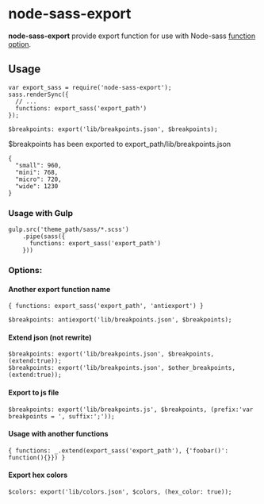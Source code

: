 # node-sass-export

**node-sass-export** provide export function for use with Node-sass [function option](https://github.com/sass/node-sass#functions--v300---experimental).

## Usage

```
var export_sass = require('node-sass-export');
sass.renderSync({
  // ...
  functions: export_sass('export_path')
});
```
```
$breakpoints: export('lib/breakpoints.json', $breakpoints);
```
$breakpoints has been exported to export_path/lib/breakpoints.json
```
{
  "small": 960,
  "mini": 768,
  "micro": 720,
  "wide": 1230
}
```

### Usage with Gulp
```
gulp.src('theme_path/sass/*.scss')
    .pipe(sass({
      functions: export_sass('export_path')
    }))
```

### Options:

#### Another export function name
```
{ functions: export_sass('export_path', 'antiexport') }
```
```
$breakpoints: antiexport('lib/breakpoints.json', $breakpoints);
```

#### Extend json (not rewrite)
```
$breakpoints: export('lib/breakpoints.json', $breakpoints, (extend:true));
$breakpoints: export('lib/breakpoints.json', $other_breakpoints, (extend:true));
```

#### Export to js file
```
$breakpoints: export('lib/breakpoints.js', $breakpoints, (prefix:'var breakpoints = ', suffix:';'));
```

#### Usage with another functions
```
{ functions: _.extend(export_sass('export_path'), {'foobar()': function(){}}) }
```

#### Export hex colors
```
$colors: export('lib/colors.json', $colors, (hex_color: true));
```
